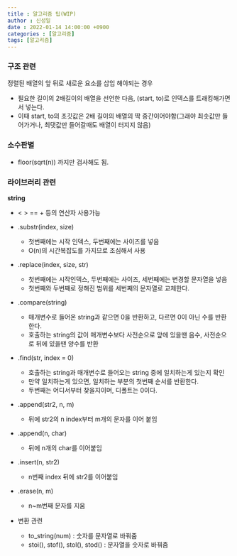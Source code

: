 ```yaml
---
title : 알고리즘 팁(WIP)
author : 신성일
date : 2022-01-14 14:00:00 +0900
categories : [알고리즘]
tags: [알고리즘]
---
```




### 구조 관련

정렬된 배열의 앞 뒤로 새로운 요소를 삽입 해야되는 경우

- 필요한 길이의 2배길이의 배열을 선언한 다음, (start, to)로 인덱스를 트래킹해가면서 넣는다.
- 이때 start, to의 초깃값은 2배 길이의 배열의 딱 중간이어야함(그래야 최솟값만 들어가거나, 최댓값만 들어갈때도 배열이 터지지 않음)



### **소수판별**

- floor(sqrt(n)) 까지만 검사해도 됨.



### 라이브러리 관련

**string**

- < > == +  등의 연산자 사용가능
- .substr(index, size)  
  - 첫번째에는 시작 인덱스, 두번째에는 사이즈를 넣음
  - O(n)의 시간복잡도를 가지므로 조심해서 사용
- .replace(index, size, str) 
  - 첫번째에는 시작인덱스, 두번째에는 사이즈, 세번째에는 변경할 문자열을 넣음
  - 첫번째와 두번째로 정해진 범위를 세번째의 문자열로 교체한다.
- .compare(string)
  - 매개변수로 들어온 string과 같으면 0을 반환하고, 다르면 0이 아닌 수를 반환한다.
  - 호출하는 string의 값이 매개변수보다 사전순으로 앞에 있을땐 음수, 사전순으로 뒤에 있을땐 양수를 반환
- .find(str, index = 0)
  - 호출하는 string과 매개변수로 들어오는 string 중에 일치하는게 있는지 확인
  - 만약 일치하는게 있으면, 일치하는 부분의 첫번째 순서를 반환한다.
  - 두번째는 어디서부터 찾을지이며, 디폴트는 0이다.
- .append(str2, n, m)
  - 뒤에 str2의 n index부터 m개의 문자를 이어 붙임
- .append(n, char)
  - 뒤에 n개의 char를 이어붙임
- .insert(n, str2)
  - n번째 index 뒤에 str2를 이어붙임
- .erase(n, m)
  - n~m번째 문자를 지움

- 변환 관련
  - to_string(num) : 숫자를 문자열로 바꿔줌
  - stoi(), stof(), stol(), stod() : 문자열을 숫자로 바꿔줌